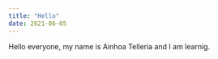 ```yaml
---
title: "Hello"
date: 2021-06-05
---
```

Hello everyone, my name is Ainhoa Telleria and I am learnig.
